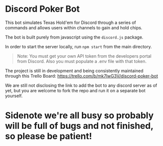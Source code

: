 # Discord Poker Bot

This bot simulates Texas Hold'em for Discord through a series of commands and allows users within channels to gain and hold chips.

The bot is built purely from javascript using the `discord.js` package.

In order to start the server locally, run `npm start` from the main directory.

> Note: You must get your own API token from the developers portal from Discord. Also you must populate a .env file with that token.

The project is still in development and being consistently maintained through this Trello Board: https://trello.com/b/mk7lwG3V/discord-poker-bot

We are still not disclosing the link to add the bot to any discord server as of yet, but you are welcome to fork the repo and run it on a separate bot yourself.

# Sidenote we're all busy so probably will be full of bugs and not finished, so please be patient!
